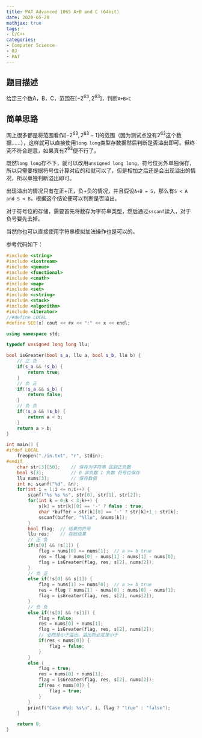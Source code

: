 ```yaml
---
title: PAT Advanced 1065 A+B and C (64bit) 
date: 2020-05-28
mathjax: true
tags:
- C/C++
categories:
- Computer Science
- OJ
- PAT
---
```


## 题目描述

给定三个数A，B，C，范围在$[-2^{63},2^{63}]$，判断`A+B>C`

<!-- more -->

## 简单思路

网上很多都是将范围看作$[-2^{63},2^{63}-1]$的范围（因为测试点没有$2^{63}$这个数据……），这样就可以直接使用`long long`类型存数据然后判断是否溢出即可。但终究不符合题意，如果真有$2^{63}$便不行了。

既然`long long`存不下，就可以改用`unsigned long long`，符号位另外单独保存，所以只需要根据符号位计算对应的和就可以了，但是相加之后还是会出现溢出的情况，所以单独判断溢出即可。

出现溢出的情况只有在正+正，负+负的情况，并且假设`A+B = S`，那么有`S < A and S < B`，根据这个结论便可以判断是否溢出。

对于符号位的存储，需要首先将数存为字符串类型，然后通过`sscanf`读入，对于负号要先去掉。

当然你也可以直接使用字符串模拟加法操作也是可以的。

参考代码如下：

```cpp
#include <string>
#include <iostream>
#include <queue>
#include <functional>
#include <cmath>
#include <map>
#include <set>
#include <cstring>
#include <stack>
#include <algorithm>
#include <iterator>
//#define LOCAL
#define SEE(x) cout << #x << ":" << x << endl;

using namespace std;

typedef unsigned long long llu;

bool isGreater(bool s_a, llu a, bool s_b, llu b) {
    // 正 负
    if(s_a && !s_b) {
        return true;
    }
    // 负 正
    if(!s_a && s_b) {
        return false;
    }
    // 负 负
    if(!s_a && !s_b) {
        return a < b;
    }
    return a > b;
}

int main() {
#ifdef LOCAL
    freopen("./in.txt", "r", stdin);
#endif
    char str[3][50];    // 保存为字符串 区别正负数
    bool s[3];          // 0 非负数 1 负数 符号位保存
    llu nums[3];        // 保存数值
    int n; scanf("%d", &n);
    for(int i = 1;i <= n;i++) {
        scanf("%s %s %s", str[0], str[1], str[2]);
        for(int k = 0;k < 3;k++) {
            s[k] = str[k][0] == '-' ? false : true;
            char *buffer = str[k][0] == '-' ? str[k]+1 : str[k];
            sscanf(buffer, "%llu", &nums[k]);
        }
        bool flag;  // 结果的符号
        llu res;    // 存放结果
        // 正 负
        if(s[0] && !s[1]) {
            flag = nums[0] >= nums[1];  // a >= b true
            res = flag ? nums[0] - nums[1] : nums[1] - nums[0];
            flag = isGreater(flag, res, s[2], nums[2]);
        }
        // 负 正
        else if(!s[0] && s[1]) {
            flag = nums[1] >= nums[0];  // a >= b true
            res = flag ? nums[1] - nums[0] : nums[0] - nums[1];
            flag = isGreater(flag, res, s[2], nums[2]);
        }
        // 负 负
        else if(!s[0] && !s[1]) {
            flag = false;
            res = nums[0] + nums[1];
            flag = isGreater(flag, res, s[2], nums[2]);
            // 必然是小于溢出，溢出则必定是小于
            if(res < nums[0]) {
                flag = false;
            }
        }
        else {
            flag = true;
            res = nums[0] + nums[1];
            flag = isGreater(flag, res, s[2], nums[2]);
            if(res < nums[0]) {
                flag = true;
            }
        }
        printf("Case #%d: %s\n", i, flag ? "true" : "false");
    }

    return 0;
}
```



